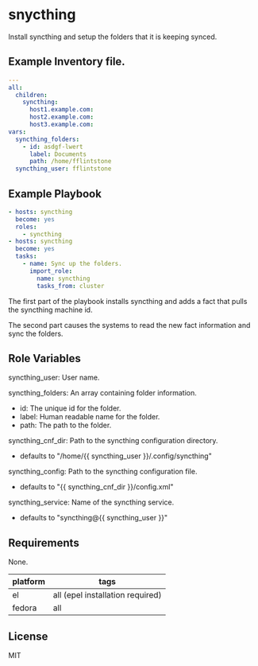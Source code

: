 # snycthing

Install syncthing and setup the folders that it is keeping synced.

## Example Inventory file.

```yaml
---
all:
  children:
    syncthing:
      host1.example.com:
      host2.example.com:
      host3.example.com:
vars:
  syncthing_folders:
    - id: asdgf-lwert
      label: Documents
      path: /home/fflintstone
  syncthing_user: fflintstone
```

## Example Playbook

```yaml
- hosts: syncthing
  become: yes
  roles:
    - syncthing
- hosts: syncthing
  become: yes
  tasks:
    - name: Sync up the folders.
      import_role:
        name: syncthing
        tasks_from: cluster
```

The first part of the playbook installs syncthing and adds a fact that pulls the syncthing machine id.

The second part causes the systems to read the new fact information and sync the folders.

## Role Variables

syncthing_user: User name.

syncthing_folders: An array containing folder information.
  * id: The unique id for the folder.
  * label: Human readable name for the folder.
  * path: The path to the folder.

syncthing_cnf_dir: Path to the syncthing configuration directory.
  * defaults to "/home/{{ syncthing_user }}/.config/syncthing"

syncthing_config: Path to the syncthing configuration file.
  * defaults to "{{ syncthing_cnf_dir }}/config.xml"

syncthing_service: Name of the syncthing service.
  * defaults to "syncthing@{{ syncthing_user }}"

## Requirements

None.

|platform|tags|
|--------|----|
|el|all (epel installation required)|
|fedora|all|

## License

MIT



